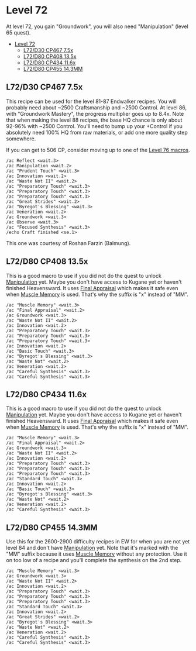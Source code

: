 # Level 72

At level 72, you gain "Groundwork", you will also need "Manipulation" (level 65 quest).

- [Level 72](#level-72)
  - [L72/D30 CP467 7.5x](#l72d30-cp467-75x)
  - [L72/D80 CP408 13.5x](#l72d80-cp408-135x)
  - [L72/D80 CP434 11.6x](#l72d80-cp434-116x)
  - [L72/D80 CP455 14.3MM](#l72d80-cp455-143mm)

## L72/D30 CP467 7.5x

This recipe can be used for the level 81-87 Endwalker recipes.  You will probably need about ~2500 Craftsmanship and ~2500 Control. At level 86, with "Groundwork Mastery", the progress multiplier goes up to 8.4x.  Note that when making the level 88 recipes, the base HQ chance is only about 92-96% with ~2500 Control.  You'll need to bump up your +Control if you absolutely need 100% HQ from raw materials, or add one more quality step somewhere.

If you can get to 506 CP, consider moving up to one of the [Level 76 macros](Level76CraftingMacros.md).

```
/ac Reflect <wait.3>
/ac Manipulation <wait.2>
/ac "Prudent Touch" <wait.3>
/ac Innovation <wait.2>
/ac "Waste Not II" <wait.2>
/ac "Preparatory Touch" <wait.3>
/ac "Preparatory Touch" <wait.3>
/ac "Preparatory Touch" <wait.3>
/ac "Great Strides" <wait.2>
/ac "Byregot's Blessing" <wait.3>
/ac Veneration <wait.2>
/ac Groundwork <wait.3>
/ac Observe <wait.3>
/ac "Focused Synthesis" <wait.3>
/echo Craft finished <se.1>
```

This one was courtesy of Roshan Farzin (Balmung).

## L72/D80 CP408 13.5x

This is a good macro to use if you did not do the quest to unlock [Manipulation](https://ffxiv.consolegameswiki.com/wiki/Manipulation) yet.  Maybe you don't have access to Kugane yet or haven't finished Heavensward.  It uses [Final Appraisal](https://ffxiv.consolegameswiki.com/wiki/Final_Appraisal) which makes it safe even when [Muscle Memory](https://ffxiv.consolegameswiki.com/wiki/Muscle_Memory) is used.  That's why the suffix is "x" instead of "MM".

```
/ac "Muscle Memory" <wait.3>
/ac "Final Appraisal" <wait.2>
/ac Groundwork <wait.3>
/ac "Waste Not II" <wait.2>
/ac Innovation <wait.2>
/ac "Preparatory Touch" <wait.3>
/ac "Preparatory Touch" <wait.3>
/ac "Preparatory Touch" <wait.3>
/ac Innovation <wait.2>
/ac "Basic Touch" <wait.3>
/ac "Byregot's Blessing" <wait.3>
/ac "Waste Not" <wait.2>
/ac Veneration <wait.2>
/ac "Careful Synthesis" <wait.3>
/ac "Careful Synthesis" <wait.3>
```

## L72/D80 CP434 11.6x

This is a good macro to use if you did not do the quest to unlock [Manipulation](https://ffxiv.consolegameswiki.com/wiki/Manipulation) yet.  Maybe you don't have access to Kugane yet or haven't finished Heavensward.  It uses [Final Appraisal](https://ffxiv.consolegameswiki.com/wiki/Final_Appraisal) which makes it safe even when [Muscle Memory](https://ffxiv.consolegameswiki.com/wiki/Muscle_Memory) is used.  That's why the suffix is "x" instead of "MM".

```
/ac "Muscle Memory" <wait.3>
/ac "Final Appraisal" <wait.2>
/ac Groundwork <wait.3>
/ac "Waste Not II" <wait.2>
/ac Innovation <wait.2>
/ac "Preparatory Touch" <wait.3>
/ac "Preparatory Touch" <wait.3>
/ac "Preparatory Touch" <wait.3>
/ac "Standard Touch" <wait.3>
/ac Innovation <wait.2>
/ac "Basic Touch" <wait.3>
/ac "Byregot's Blessing" <wait.3>
/ac "Waste Not" <wait.2>
/ac Veneration <wait.2>
/ac "Careful Synthesis" <wait.3>
```

## L72/D80 CP455 14.3MM

Use this for the 2600-2900 difficulty recipes in EW for when you are not yet level 84 and don't have [Manipulation](https://ffxiv.consolegameswiki.com/wiki/Manipulation) yet.  Note that it's marked with the "MM" suffix because it uses [Muscle Memory](https://ffxiv.consolegameswiki.com/wiki/Muscle_Memory) without any protection.  Use it on too low of a recipe and you'll complete the synthesis on the 2nd step.

```
/ac "Muscle Memory" <wait.3>
/ac Groundwork <wait.3>
/ac "Waste Not II" <wait.2>
/ac Innovation <wait.2>
/ac "Preparatory Touch" <wait.3>
/ac "Preparatory Touch" <wait.3>
/ac "Preparatory Touch" <wait.3>
/ac "Standard Touch" <wait.3>
/ac Innovation <wait.2>
/ac "Great Strides" <wait.2>
/ac "Byregot's Blessing" <wait.3>
/ac "Waste Not" <wait.2>
/ac Veneration <wait.2>
/ac "Careful Synthesis" <wait.3>
/ac "Careful Synthesis" <wait.3>
```


